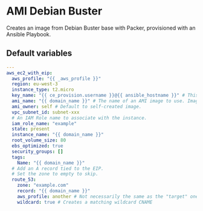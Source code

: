 # AMI Debian Buster
Creates an image from Debian Buster base with Packer, provisioned with an Ansible Playbook.
<!--TOC-->
<!--ENDTOC-->

<!--ROLEVARS-->
## Default variables
```yaml
---
aws_ec2_with_eip:
  aws_profile: "{{ _aws_profile }}"
  region: eu-west-3
  instance_type: t2.micro
  key_name: "{{ ce_provision.username }}@{{ ansible_hostname }}" # This needs to match your "provision" user SSH key.
  ami_name: "{{ domain_name }}" # The name of an AMI image to use. Image must exists in the same region.
  ami_owner: self # Default to self-created image.
  vpc_subnet_id: subnet-xxx
  # An IAM Role name to associate with the instance.
  iam_role_name: "example"
  state: present
  instance_name: "{{ domain_name }}"
  root_volume_size: 80
  ebs_optimized: true
  security_groups: []
  tags:
    Name: "{{ domain_name }}"
  # Add an A record tied to the EIP.
  # Set the zone to empty to skip.
  route_53:
    zone: "example.com"
    record: "{{ domain_name }}"
    aws_profile: another # Not necessarily the same as the "target" one.
    wildcard: true # Creates a matching wildcard CNAME

```

<!--ENDROLEVARS-->

